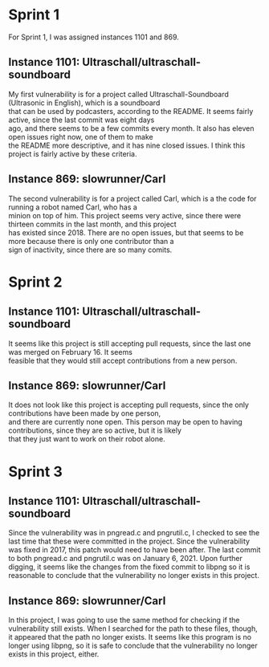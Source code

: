 # Sprint 1
For Sprint 1, I was assigned instances 1101 and 869.  

## Instance 1101:   Ultraschall/ultraschall-soundboard    
My first vulnerability is for a project called Ultraschall-Soundboard (Ultrasonic in English), which is a soundboard   
that can be used by podcasters, according to the README. It seems fairly active, since the last commit was eight days   
ago, and there seems to be a few commits every month. It also has eleven open issues right now, one of them to make   
the README more descriptive, and it has nine closed issues. I think this project is fairly active by these criteria.
  
## Instance 869:   slowrunner/Carl   
The second vulnerability is for a project called Carl, which is a the code for running a robot named Carl, who has a   
minion on top of him. This project seems very active, since there were thirteen commits in the last month, and this project   
has existed since 2018. There are no open issues, but that seems to be more because there is only one contributor than a   
sign of inactivity, since there are so many comits.
   
# Sprint 2   

## Instance 1101:   Ultraschall/ultraschall-soundboard   
It seems like this project is still accepting pull requests, since the last one was merged on February 16. It seems   
feasible that they would still accept contributions from a new person.

## Instance 869:   slowrunner/Carl   
It does not look like this project is accepting pull requests, since the only contributions have been made by one person,   
and there are currently none open. This person may be open to having contributions, since they are so active, but it is likely   
that they just want to work on their robot alone. 

# Sprint 3

## Instance 1101:   Ultraschall/ultraschall-soundboard 
Since the vulnerability was in pngread.c and pngrutil.c, I checked to see the last time that these were committed in the project. Since the vulnerability was fixed in 2017, this patch would need to have been after. The last commit to both pngread.c and pngrutil.c was on January 6, 2021. Upon further digging, it seems like the changes from the fixed commit to libpng  so it is reasonable to conclude that the vulnerability no longer exists in this project. 

## Instance 869:   slowrunner/Carl  
In this project, I was going to use the same method for checking if the vulnerability still exists. When I searched for the path to these files, though, it appeared that the path no longer exists. It seems like this program is no longer using libpng, so it is safe to conclude that the vulnerability no longer exists in this project, either.
